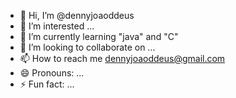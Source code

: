 - 👋 Hi, I’m @dennyjoaoddeus
- 👀 I’m interested ...
- 🌱 I’m currently learning "java" and "C"
- 💞️ I’m looking to collaborate on ...
- 📫 How to reach me dennyjoaoddeus@gmail.com
- 😄 Pronouns: ...
- ⚡ Fun fact: ...

<!---
dennyjoaoddeus/dennyjoaoddeus is a ✨ special ✨ repository because its `README.md` (this file) appears on your GitHub profile.
You can click the Preview link to take a look at your changes.
--->
